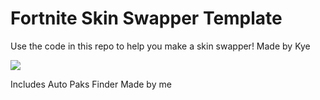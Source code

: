 # Fortnite Skin Swapper Template
Use the code in this repo to help you make a skin swapper!
Made by Kye

![](https://i.imgur.com/YucN7vz.png)

Includes Auto Paks Finder Made by me
